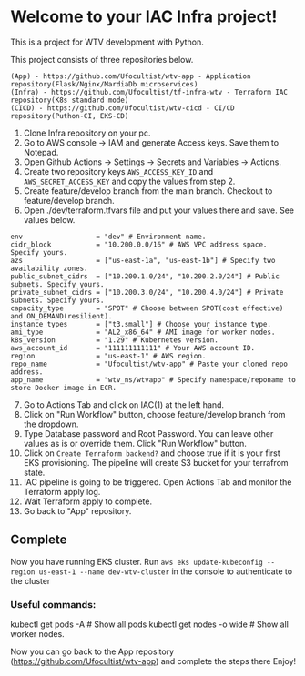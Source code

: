 # Welcome to your IAC Infra project!

This is a project for WTV development with Python.

This project consists of three repositories below.

```
(App) - https://github.com/Ufocultist/wtv-app - Application repository(Flask/Nginx/MardiaDb microservices)
(Infra) - https://github.com/Ufocultist/tf-infra-wtv - Terraform IAC repository(K8s standard mode)
(CICD) - https://github.com/Ufocultist/wtv-cicd - CI/CD repository(Puthon-CI, EKS-CD)
```
1. Clone Infra repository on your pc.
2. Go to AWS console -> IAM and generate Access keys. Save them to Notepad.
3. Open Github Actions -> Settings -> Secrets and Variables -> Actions.
4. Create two repository keys `AWS_ACCESS_KEY_ID` and `AWS_SECRET_ACCESS_KEY` and copy the values from step 2.
5. Create feature/develop branch from the main branch. Checkout to feature/develop branch. 
6. Open ./dev/terraform.tfvars file and put your values there and save. See values below.

```
env                  = "dev" # Environment name.
cidr_block           = "10.200.0.0/16" # AWS VPC address space. Specify yours.
azs                  = ["us-east-1a", "us-east-1b"] # Specify two availability zones.
public_subnet_cidrs  = ["10.200.1.0/24", "10.200.2.0/24"] # Public subnets. Specify yours.
private_subnet_cidrs = ["10.200.3.0/24", "10.200.4.0/24"] # Private subnets. Specify yours.
capacity_type        = "SPOT" # Choose between SPOT(cost effective) and ON_DEMAND(resilient).
instance_types       = ["t3.small"] # Choose your instance type.
ami_type             = "AL2_x86_64" # AMI image for worker nodes.
k8s_version          = "1.29" # Kubernetes version.
aws_account_id       = "111111111111" # Your AWS account ID.
region               = "us-east-1" # AWS region.
repo_name            = "Ufocultist/wtv-app" # Paste your cloned repo address.
app_name             = "wtv_ns/wtvapp" # Specify namespace/reponame to store Docker image in ECR.
```

7. Go to Actions Tab and click on IAC(1) at the left hand.
8. Click on "Run Workflow" button, choose feature/develop branch from the dropdown.
9. Type Database password and Root Password. You can leave other values as is or override them. Click "Run Workflow" button.
10. Click on `Create Terraform backend?` and choose true if it is your first EKS provisioning. The pipeline will create S3 bucket for your terrafrom state.
11. IAC pipeline is going to be triggered. Open Actions Tab and monitor the Terraform apply log.
12. Wait Terraform apply to complete.
13. Go back to "App" repository.


## Complete

Now you have running EKS cluster.
Run `aws eks update-kubeconfig --region us-east-1 --name dev-wtv-cluster` in the console to authenticate to the cluster

### Useful commands:
kubectl get pods -A # Show all pods
kubectl get nodes -o wide # Show all worker nodes.

Now you can go back to the App repository (https://github.com/Ufocultist/wtv-app) and complete the steps there
Enjoy!